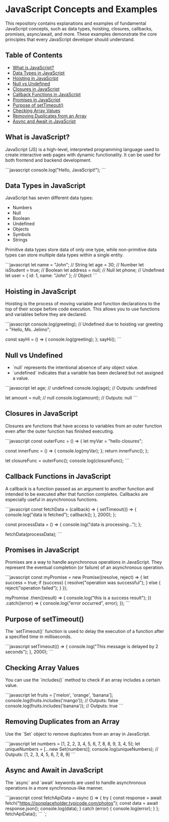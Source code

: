 
# JavaScript Concepts and Examples

This repository contains explanations and examples of fundamental JavaScript concepts, such as data types, hoisting, closures, callbacks, promises, async/await, and more. These examples demonstrate the core principles that every JavaScript developer should understand.

## Table of Contents
- [What is JavaScript?](#what-is-javascript)
- [Data Types in JavaScript](#data-types-in-javascript)
- [Hoisting in JavaScript](#hoisting-in-javascript)
- [Null vs Undefined](#null-vs-undefined)
- [Closures in JavaScript](#closures-in-javascript)
- [Callback Functions in JavaScript](#callback-functions-in-javascript)
- [Promises in JavaScript](#promises-in-javascript)
- [Purpose of setTimeout()](#purpose-of-settimeout)
- [Checking Array Values](#checking-array-values)
- [Removing Duplicates from an Array](#removing-duplicates-from-an-array)
- [Async and Await in JavaScript](#async-and-await-in-javascript)

## What is JavaScript?

JavaScript (JS) is a high-level, interpreted programming language used to create interactive web pages with dynamic functionality. It can be used for both frontend and backend development.

\`\`\`javascript
console.log("Hello, JavaScript!");
\`\`\`

## Data Types in JavaScript

JavaScript has seven different data types:

- Numbers
- Null
- Boolean
- Undefined
- Objects
- Symbols
- Strings

Primitive data types store data of only one type, while non-primitive data types can store multiple data types within a single entity.

\`\`\`javascript
let name = "John"; // String
let age = 30; // Number
let isStudent = true; // Boolean
let address = null; // Null
let phone; // Undefined
let user = { id: 1, name: "John" }; // Object
\`\`\`

## Hoisting in JavaScript

Hoisting is the process of moving variable and function declarations to the top of their scope before code execution. This allows you to use functions and variables before they are declared.

\`\`\`javascript
console.log(greeting); // Undefined due to hoisting
var greeting = "Hello, Ms. Jelimo"; 

const sayHi = () => {
  console.log(greeting);
};
sayHi();
\`\`\`

## Null vs Undefined

- \`null\` represents the intentional absence of any object value.
- \`undefined\` indicates that a variable has been declared but not assigned a value.

\`\`\`javascript
let age; // undefined
console.log(age); // Outputs: undefined

let amount = null; // null
console.log(amount); // Outputs: null
\`\`\`

## Closures in JavaScript

Closures are functions that have access to variables from an outer function even after the outer function has finished executing.

\`\`\`javascript
const outerFunc = () => {
  let myVar = "hello closures";

  const innerFunc = () => {
    console.log(myVar);
  };
  return innerFunc();
};

let closureFunc = outerFunc();
console.log(closureFunc);
\`\`\`

## Callback Functions in JavaScript

A callback is a function passed as an argument to another function and intended to be executed after that function completes. Callbacks are especially useful in asynchronous functions.

\`\`\`javascript
const fetchData = (callback) => {
  setTimeout(() => {
    console.log("data is fetched");
    callback();
  }, 2000);
};

const processData = () => {
  console.log("data is processing...");
};

fetchData(processData);
\`\`\`

## Promises in JavaScript

Promises are a way to handle asynchronous operations in JavaScript. They represent the eventual completion (or failure) of an asynchronous operation.

\`\`\`javascript
const myPromise = new Promise((resolve, reject) => {
  let success = true;
  if (success) {
    resolve("operation was successful");
  } else {
    reject("operation failed");
  }
});

myPromise
  .then((result) => {
    console.log("this is a success result");
  })
  .catch((error) => {
    console.log("error occurred", error);
  });
\`\`\`

## Purpose of setTimeout()

The \`setTimeout()\` function is used to delay the execution of a function after a specified time in milliseconds.

\`\`\`javascript
setTimeout(() => {
  console.log("This message is delayed by 2 seconds");
}, 2000);
\`\`\`

## Checking Array Values

You can use the \`includes()\` method to check if an array includes a certain value.

\`\`\`javascript
let fruits = ['melon', 'orange', 'banana'];
console.log(fruits.includes('mango')); // Outputs: false
console.log(fruits.includes('banana')); // Outputs: true
\`\`\`

## Removing Duplicates from an Array

Use the \`Set\` object to remove duplicates from an array in JavaScript.

\`\`\`javascript
let numbers = [1, 2, 2, 3, 4, 5, 6, 7, 8, 8, 9, 3, 4, 5];
let uniqueNumbers = [...new Set(numbers)];
console.log(uniqueNumbers); // Outputs: [1, 2, 3, 4, 5, 6, 7, 8, 9]
\`\`\`

## Async and Await in JavaScript

The \`async\` and \`await\` keywords are used to handle asynchronous operations in a more synchronous-like manner. 

\`\`\`javascript
const fetchApiData = async () => {
  try {
    const response = await fetch("https://jsonplaceholder.typicode.com/photos");
    const data = await response.json();
    console.log(data);
  } catch (error) {
    console.log(error);
  }
};
fetchApiData();
\`\`\`
`;


